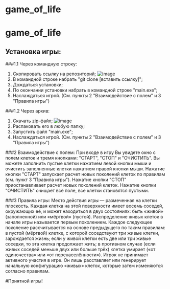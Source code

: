 # game_of_life
# game_of_life
## Установка игры:

###1.1 Через командную строку:

1) Скопировать ссылку на репозиторий;
![image](https://user-images.githubusercontent.com/113696995/206867588-e525501f-52b5-431a-87cd-2fe2d35a56e1.png)
2) В командной строке набрать "git clone [вставить ссылку]";
3) Дождаться установки;
4) По окончании установки набрать в командной строке "main.exe";
5) Наслаждаться игрой. (См. пункты 2 "Взаимодействие с полем" и 3 "Правила игры") 

###1.2 Через архив:
1) Скачать zip-файл;
![image](https://user-images.githubusercontent.com/113696995/206867567-0a261607-693f-4b38-90b3-e82e7a65aee3.png)
2) Распаковать его в любую папку;
3) Запустить файл "main.exe";
4) Наслаждаться игрой. (См. пункты 2 "Взаимодействие с полем" и 3 "Правила игры") 

###2 Взаимодействие с полем:
При входе в игру Вы увидете окно с полем клеток и тремя кнопками: "СТАРТ", "СТОП" и "ОЧИСТИТЬ".
Вы можете заполнить пустые клетки нажатием левой кнопки мыши и очистить заполненные клетки нажатием правой кнопки мыши.
Нажатие кнопки "СТАРТ" запускает расчет новых поколений клеток по правилам (см. пункт 3 "Правила игры").
Нажатие кнопки "СТОП" приостанавливает расчет новых поколений клеток.
Нажатие кнопки "ОЧИСТИТЬ" очищает всё поле, все клетки становятся пустыми.

###3 Правила игры:
Место действия игры — размеченная на клетки плоскость.
Каждая клетка на этой поверхности имеет восемь соседей, окружающих её, и может находиться в двух состояниях: быть «живой» (заполненной) или «мёртвой» (пустой).
Распределение живых клеток в начале игры называется первым поколением. Каждое следующее поколение рассчитывается на основе предыдущего по таким правилам:
в пустой (мёртвой) клетке, с которой соседствуют три живые клетки, зарождается жизнь;
если у живой клетки есть две или три живые соседки, то эта клетка продолжает жить; в противном случае (если живых соседей меньше двух или больше трёх) клетка умирает («от одиночества» или «от перенаселённости»).
Игрок не принимает активного участия в игре. Он лишь расставляет или генерирует начальную конфигурацию «живых» клеток, которые затем изменяются согласно правилам. 

#Приятной игры!
